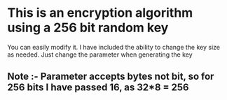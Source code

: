 # This is an encryption algorithm using a 256 bit random key

You can easily modify it. I have included the ability to change the key size as needed. Just change the parameter when generating the key

## Note :- Parameter accepts bytes not bit, so for 256 bits I have passed 16, as 32*8 = 256